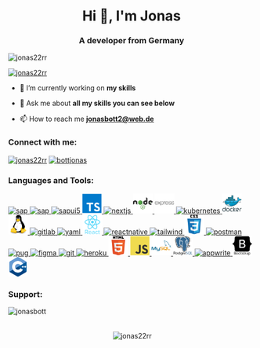 <h1 align="center">Hi 👋, I'm Jonas</h1>
<h3 align="center">A developer from Germany</h3>

<p align="left"> <img src="https://komarev.com/ghpvc/?username=jonas22rr&label=Profile%20views&color=0e75b6&style=flat" alt="jonas22rr" /> </p>

<p align="left"> <a href="https://github.com/ryo-ma/github-profile-trophy"><img src="https://github-profile-trophy.vercel.app/?username=jonas22rr" alt="jonas22rr" /></a> </p>

- 🔭 I’m currently working on **my skills**

- 💬 Ask me about **all my skills you can see below**

- 📫 How to reach me **jonasbott2@web.de**

<h3 align="left">Connect with me:</h3>
<p align="left">
<a href="https://stackoverflow.com/users/jonas22rr" target="blank"><img align="center" src="https://raw.githubusercontent.com/rahuldkjain/github-profile-readme-generator/master/src/images/icons/Social/stack-overflow.svg" alt="jonas22rr" height="30" width="40" /></a>
<a href="https://instagram.com/bottjonas" target="blank"><img align="center" src="https://raw.githubusercontent.com/rahuldkjain/github-profile-readme-generator/master/src/images/icons/Social/instagram.svg" alt="bottjonas" height="30" width="40" /></a>
</p>

<h3 align="left">Languages and Tools:</h3>
<p align="left"> 
<p align="left">
        <a href="https://www.sap.com" target="_blank" rel="noreferrer"> <img
                src="https://www.vectorlogo.zone/logos/sap/sap-icon.svg" alt="sap" width="40" height="40" />
        </a>
        <a href="https://pages.community.sap.com/topics/abap" target="_blank" rel="noreferrer"> <img
                src="https://i.ytimg.com/vi/12AcjcU9gHM/maxresdefault.jpg" alt="sap" width="40" height="40" /> 
        </a>
        <a href="https://sapui5.hana.ondemand.com " target="_blank" rel="noreferrer"> <img
                src="https://miro.medium.com/v2/resize:fit:854/1*wqnAwHqLk4e5fJ393pgUKQ.png" alt="sapui5" width="40"
                height="40" />
        <a href="https://www.typescriptlang.org/" target="_blank" rel="noreferrer"> <img
                src="https://raw.githubusercontent.com/devicons/devicon/master/icons/typescript/typescript-original.svg"
                alt="typescript" width="40" height="40" />
        </a>
        <a href="https://nextjs.org/" target="_blank" rel="noreferrer"> <img
                src="https://cdn.worldvectorlogo.com/logos/nextjs-2.svg" alt="nextjs" width="40" height="40" /> </a>
        <a href="https://nodejs.org" target="_blank" rel="noreferrer"> <img
                src="https://raw.githubusercontent.com/devicons/devicon/master/icons/nodejs/nodejs-original-wordmark.svg"
                alt="nodejs" width="40" height="40" /> </a>
        <a href="https://expressjs.com" target="_blank" rel="noreferrer"> <img
                src="https://raw.githubusercontent.com/devicons/devicon/master/icons/express/express-original-wordmark.svg"
                alt="express" width="40" height="40" /> </a>
        <a href="https://kubernetes.io" target="_blank" rel="noreferrer"> <img
                src="https://www.vectorlogo.zone/logos/kubernetes/kubernetes-icon.svg" alt="kubernetes" width="40"
                height="40" /> </a>
        <a href="https://www.docker.com/" target="_blank" rel="noreferrer"> <img
                src="https://raw.githubusercontent.com/devicons/devicon/master/icons/docker/docker-original-wordmark.svg"
                alt="docker" width="40" height="40" /> </a>
        <a href="https://www.linux.org/" target="_blank" rel="noreferrer"> <img
                src="https://raw.githubusercontent.com/devicons/devicon/master/icons/linux/linux-original.svg"
                alt="linux" width="40" height="40" /> </a>
        <a href="https://docs.gitlab.com/ee/ci/" target="_blank" rel="noreferrer"> <img
                    src="https://www.vectorlogo.zone/logos/gitlab/gitlab-icon.svg" alt="gitlab" width="40"
                    height="40" />
        <a href="https://yaml.org" target="_blank" rel="noreferrer"> <img
                        src="https://www.vectorlogo.zone/logos/yaml/yaml-icon.svg" alt="yaml" width="40" height="40" />
        <a href="https://reactjs.org/" target="_blank" rel="noreferrer"> <img
                src="https://raw.githubusercontent.com/devicons/devicon/master/icons/react/react-original-wordmark.svg"
                alt="react" width="40" height="40" /> </a>
        <a href="https://reactnative.dev/" target="_blank" rel="noreferrer"> <img
                src="https://reactnative.dev/img/header_logo.svg" alt="reactnative" width="40" height="40" /> </a>
        <a href="https://tailwindcss.com/" target="_blank" rel="noreferrer"> <img
                src="https://www.vectorlogo.zone/logos/tailwindcss/tailwindcss-icon.svg" alt="tailwind" width="40"
                height="40" />
        </a>
        <a href="https://www.w3schools.com/css/" target="_blank" rel="noreferrer"> <img
                src="https://raw.githubusercontent.com/devicons/devicon/master/icons/css3/css3-original-wordmark.svg"
                alt="css3" width="40" height="40" />
        </a>
        <a href="https://postman.com" target="_blank" rel="noreferrer"> <img
                src="https://www.vectorlogo.zone/logos/getpostman/getpostman-icon.svg" alt="postman" width="40"
                height="40" />
        </a>
        <a href="https://pugjs.org" target="_blank" rel="noreferrer"> <img
                src="https://cdn.worldvectorlogo.com/logos/pug.svg" alt="pug" width="40" height="40" /> </a>
        <a href="https://www.figma.com/" target="_blank" rel="noreferrer"> <img
                src="https://www.vectorlogo.zone/logos/figma/figma-icon.svg" alt="figma" width="40" height="40" />
        </a>
        <a href="https://git-scm.com/" target="_blank" rel="noreferrer"> <img
                src="https://www.vectorlogo.zone/logos/git-scm/git-scm-icon.svg" alt="git" width="40" height="40" />
        </a>
        <a href="https://heroku.com" target="_blank" rel="noreferrer"> <img
                src="https://www.vectorlogo.zone/logos/heroku/heroku-icon.svg" alt="heroku" width="40"
                height="40" />
        </a>
        <a href="https://www.w3.org/html/" target="_blank" rel="noreferrer"> <img
                src="https://raw.githubusercontent.com/devicons/devicon/master/icons/html5/html5-original-wordmark.svg"
                alt="html5" width="40" height="40" />
        </a> 
        <a href="https://developer.mozilla.org/en-US/docs/Web/JavaScript" target="_blank" rel="noreferrer">
            <img src="https://raw.githubusercontent.com/devicons/devicon/master/icons/javascript/javascript-original.svg"
                alt="javascript" width="40" height="40" />
        </a>
        <a href="https://www.mysql.com/" target="_blank" rel="noreferrer"> <img
                src="https://raw.githubusercontent.com/devicons/devicon/master/icons/mysql/mysql-original-wordmark.svg"
                alt="mysql" width="40" height="40" />
        </a>
        <a href="https://www.postgresql.org" target="_blank" rel="noreferrer"> <img
                src="https://raw.githubusercontent.com/devicons/devicon/master/icons/postgresql/postgresql-original-wordmark.svg"
                alt="postgresql" width="40" height="40" />
        </a>
        <a href="https://appwrite.io" target="_blank" rel="noreferrer">
            <img src="https://www.vectorlogo.zone/logos/appwriteio/appwriteio-icon.svg" alt="appwrite" width="40"
                height="40" />
        </a>
        <a href="https://getbootstrap.com" target="_blank" rel="noreferrer">
            <img src="https://raw.githubusercontent.com/devicons/devicon/master/icons/bootstrap/bootstrap-plain-wordmark.svg"
                alt="bootstrap" width="40" height="40" />
        </a>
        <a href="https://www.w3schools.com/cpp/" target="_blank" rel="noreferrer"> <img
                src="https://raw.githubusercontent.com/devicons/devicon/master/icons/cplusplus/cplusplus-original.svg"
                alt="cplusplus" width="40" height="40" />
        </a>
</p>

<h3 align="left">Support:</h3>
<p><a href="https://www.buymeacoffee.com/jonasbott"> <img align="left" src="https://cdn.buymeacoffee.com/buttons/v2/default-yellow.png" height="50" width="210" alt="jonasbott" /></a></p><br><br>

<p>&nbsp;<img align="center" src="https://github-readme-stats.vercel.app/api?username=jonas22rr&show_icons=true&locale=en" alt="jonas22rr" /></p>
